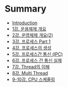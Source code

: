 # Summary

* [Introduction](README.md)
* [1강. 운용체제 개요](markdowns/1강.운영체제%20개요.md)
* [2강. 운영체제 개요(2)](markdowns/2강.운영체제%20개요(2))
* [3강. 프로세스 Part 1](markdowns/3강.%20프로세스%20Part%201.md)
* [4강. 프로세스의 생성](markdowns/4강.%20프로세스의%20생성.md)
* [5강. 프로세스간 통신 (IPC)](markdowns/5강.%20프로세스간%20통신%20(IPC).md)
* [6강. 프로세스 간 통신 실제](markdowns/6강.%20프로세스%20간%20통신%20실제.md)
* [7강. Thread의 이해](markdowns/7강.%20Thread의%20이해.md)
* [8강. Multi Thread](markdowns/8강.%20Multi%20Thread.md)
* [9-10강. CPU 스케줄링](markdowns/9-10강.%20CPU%20스케줄링.md)

[//]: # (* [11강. 프로세스 동기화]&#40;markdowns/11강.%20프로세스%20동기화.md&#41;)

[//]: # (* [12. 프로세스 동기화 해결책]&#40;markdowns/12.%20프로세스%20동기화%20해결책.md&#41;)

[//]: # (* [13~14강. Mutex & Semaphore]&#40;markdowns/13~14강.%20Mutex%20&%20Semaphore.md&#41;)

[//]: # (* [15~16강. 동시성 제어의 고전적 문제들]&#40;markdowns/15~16강.%20동시성%20제어의%20고전적%20문제들.md&#41;)

[//]: # (* [17~18강. Deadlock]&#40;markdowns/17~18강.%20Deadlock.md&#41;)

[//]: # (* [19강. 주 메모리 관리]&#40;markdowns/19강.%20주%20메모리%20관리.md&#41;)

[//]: # (* [20강. Paging, Swapping]&#40;markdowns/20강.%20Paging,%20Swapping.md&#41;)

[//]: # (* [21강. Virtual Memory]&#40;markdowns/21강.%20Virtual%20Memory.md&#41;)

[//]: # (* [22강. 페이지 교체 알고리즘]&#40;markdowns/22강.%20페이지%20교체%20알고리즘.md&#41;)

[//]: # (* [23강. 스토리지와 IO]&#40;markdowns/23강.%20스토리지와%20IO.md&#41;)

[//]: # (* [24강. 운영체제의 보안]&#40;markdowns/24강.%20운영체제의%20보안.md&#41;)

